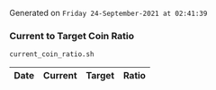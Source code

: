 Generated on `Friday 24-September-2021 at 02:41:39`

### Current to Target Coin Ratio
`current_coin_ratio.sh`

Date|Current|Target|Ratio
---|---|---|---
